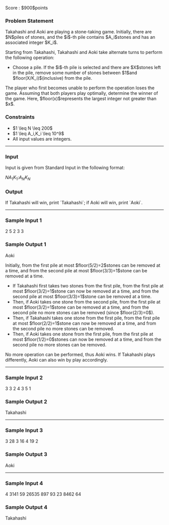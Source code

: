 
<div>

<span>

<span>

<p>
Score : $900$points
</p>

<div>

<section>

### **Problem Statement**

<p>
Takahashi and Aoki are playing a stone-taking game. Initially, there are $N$piles of stones, and the $i$-th pile contains $A_i$stones and has an associated integer $K_i$.
</p>

<p>
Starting from Takahashi, Takahashi and Aoki take alternate turns to perform the following operation:
</p>

<ul>

<li>
Choose a pile. If the $i$-th pile is selected and there are $X$stones left in the pile, remove some number of stones between $1$and $floor(X/K_i)$(inclusive) from the pile.
</li>

</ul>

<p>
The player who first becomes unable to perform the operation loses the game. Assuming that both players play optimally, determine the winner of the game.
Here, $floor(x)$represents the largest integer not greater than $x$.
</p>

</section>

</div>

<div>

<section>

### **Constraints**

<ul>

<li>
$1 \leq N \leq 200$
</li>

<li>
$1 \leq A_i,K_i \leq 10^9$
</li>

<li>
All input values are integers.
</li>

</ul>

</section>

</div>

---

<div>

<div>

<section>

### **Input**

<p>
Input is given from Standard Input in the following format:
</p>

<div>

$N$$A_1$$K_1$$:$$A_N$$K_N$
</div>

</section>

</div>

<div>

<section>

### **Output**

<p>
If Takahashi will win, print `Takahashi`; if Aoki will win, print `Aoki`.
</p>

</section>

</div>

</div>

---

<div>

<section>

### **Sample Input 1**

<div>

2
5 2
3 3

</div>

</section>

</div>

<div>

<section>

### **Sample Output 1**

<div>

Aoki

</div>

<p>
Initially, from the first pile at most $floor(5/2)=2$stones can be removed at a time, and from the second pile at most $floor(3/3)=1$stone can be removed at a time.
</p>

<ul>

<li>
If Takahashi first takes two stones from the first pile, from the first pile at most $floor(3/2)=1$stone can now be removed at a time, and from the second pile at most $floor(3/3)=1$stone can be removed at a time.
</li>

<li>
Then, if Aoki takes one stone from the second pile, from the first pile at most $floor(3/2)=1$stone can be removed at a time, and from the second pile no more stones can be removed (since $floor(2/3)=0$).
</li>

<li>
Then, if Takahashi takes one stone from the first pile, from the first pile at most $floor(2/2)=1$stone can now be removed at a time, and from the second pile no more stones can be removed.
</li>

<li>
Then, if Aoki takes one stone from the first pile, from the first pile at most $floor(1/2)=0$stones can now be removed at a time, and from the second pile no more stones can be removed.
</li>

</ul>

<p>
No more operation can be performed, thus Aoki wins. If Takahashi plays differently, Aoki can also win by play accordingly.
</p>

</section>

</div>

---

<div>

<section>

### **Sample Input 2**

<div>

3
3 2
4 3
5 1

</div>

</section>

</div>

<div>

<section>

### **Sample Output 2**

<div>

Takahashi

</div>

</section>

</div>

---

<div>

<section>

### **Sample Input 3**

<div>

3
28 3
16 4
19 2

</div>

</section>

</div>

<div>

<section>

### **Sample Output 3**

<div>

Aoki

</div>

</section>

</div>

---

<div>

<section>

### **Sample Input 4**

<div>

4
3141 59
26535 897
93 23
8462 64

</div>

</section>

</div>

<div>

<section>

### **Sample Output 4**

<div>

Takahashi

</div>

</section>

</div>

</span>

</span>

</div>
